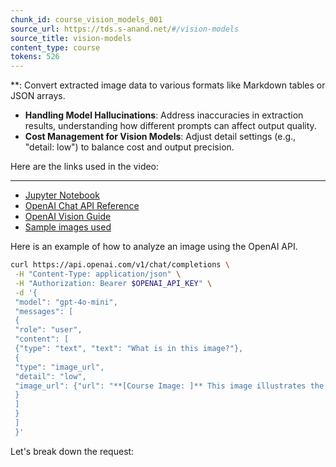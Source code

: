 ```yaml
---
chunk_id: course_vision_models_001
source_url: https://tds.s-anand.net/#/vision-models
source_title: vision-models
content_type: course
tokens: 526
---
```


**: Convert extracted image data to various formats like Markdown tables or JSON arrays.
- **Handling Model Hallucinations**: Address inaccuracies in extraction results, understanding how different prompts can affect output quality.
- **Cost Management for Vision Models**: Adjust detail settings (e.g., "detail: low") to balance cost and output precision.

Here are the links used in the video:

---

- [Jupyter Notebook](https://colab.research.google.com/drive/1bK0b1XMrZWImtw01T1w9NGraDkiVi8mS)
- [OpenAI Chat API Reference](https://platform.openai.com/docs/api-reference/chat/create)
- [OpenAI Vision Guide](https://platform.openai.com/docs/guides/vision)
- [Sample images used](https://drive.google.com/drive/folders/14MFc7XmGIUDU4-vbmF9305c1SSQrM-gR)

Here is an example of how to analyze an image using the OpenAI API.

```bash
curl https://api.openai.com/v1/chat/completions \
 -H "Content-Type: application/json" \
 -H "Authorization: Bearer $OPENAI_API_KEY" \
 -d '{
 "model": "gpt-4o-mini",
 "messages": [
 {
 "role": "user",
 "content": [
 {"type": "text", "text": "What is in this image?"},
 {
 "type": "image_url",
 "detail": "low",
 "image_url": {"url": "**[Course Image: ]** This image illustrates the concept of correlation coefficient (ρ) in the context of vision models, showing the strength and direction of a linear relationship between two variables. The image presents five scatter plots, each representing a different correlation coefficient value: ρ = -1 (perfect negative correlation), -1 < ρ < 0 (negative correlation), 0 < ρ < +1 (positive correlation), ρ = +1 (perfect positive correlation), and ρ = 0 (no correlation). Understanding correlation helps in vision models to identify relationships between image features and target variables. A common mistake is assuming correlation implies causation; this image helps clarify the distinction by visually representing different degrees of association without implying a cause-and-effect relationship. By understanding how correlation is measured and interpreted, students can better analyze the performance and behavior of their vision models, particularly when dealing with feature selection or understanding model biases."}
 }
 ]
 }
 ]
 }'
```

Let's break down the request:
